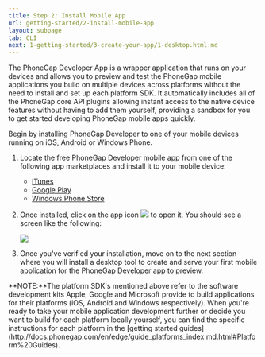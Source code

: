 ```yaml
---
title: Step 2: Install Mobile App
url: getting-started/2-install-mobile-app
layout: subpage
tab: CLI
next: 1-getting-started/3-create-your-app/1-desktop.html.md
---
```


The PhoneGap Developer App is a wrapper application that runs on your devices and allows you to preview and test the PhoneGap mobile
applications you build on multiple devices across platforms without the need to install and set up each platform SDK. It automatically
includes all of the PhoneGap core API plugins allowing instant access to the native device features without having to add them yourself, 
providing a sandbox for you to get started developing PhoneGap mobile apps quickly. 

Begin by installing PhoneGap Developer to one of your mobile devices running on iOS, Android or Windows Phone. 

1. Locate the free PhoneGap Developer mobile app from one of the following app marketplaces and install it to your mobile device:

	- [iTunes](https://itunes.apple.com/app/id843536693)
	- [Google Play](https://play.google.com/store/apps/details?id=com.adobe.phonegap.app)
	- [Windows Phone Store](http://www.windowsphone.com/en-us/store/app/phonegap-developer/5c6a2d1e-4fad-4bf8-aaf7-71380cc84fe3)

2. Once installed, click on the app icon ![](/images/dev-app-icon.png) to open it. You should see a screen like the following:

	![](/images/dev-app-main.jpg)

3. Once you've verified your installation, move on to the next section where you will install a desktop tool to create and serve your
first mobile application for the PhoneGap Developer app to preview.

<div class="alert--info">**NOTE:**The platform SDK's mentioned above refer to the software development kits Apple, Google and Microsoft provide to build applications for their platforms (iOS, Android and Windows respectively).
 When you're ready to take your mobile application development further or decide you want to build for each platform locally yourself, you can find the specific instructions for each platform
 in the [getting started guides](http://docs.phonegap.com/en/edge/guide_platforms_index.md.html#Platform%20Guides). </div>
